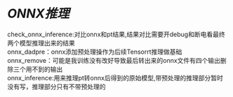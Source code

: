 # ***ONNX推理***
check_onnx_inference:对比onnx和pt结果,结果对比需要开debug和断电看最终两个模型推理出来的结果   
onnx_dadpre：onnx添加预处理操作为后续Tensorrt推理做基础  
onnx_remove：可能是我训练没有改好导致最后转出来的onnx文件有四个输出删除三个用不到的输出  
onnx_inference:用来推理pt转onnx后得到的原始模型,带预处理的推理部分暂时没有写，推理部分只有不带预处理的
